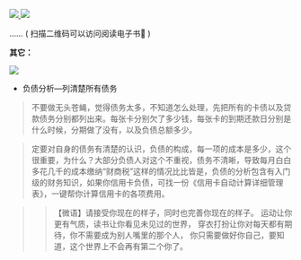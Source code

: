 
<p>
<a href="https://raw.githubusercontent.com/taoste/Hello-World/master/eBook/%E2%80%9C%E8%B4%A2%E5%8A%A1%E8%87%AA%E7%94%B1%E2%80%9D%E7%BB%88%E6%9E%81%E4%B9%A6%E5%8D%95%EF%BC%9A%E4%BB%8E%E5%85%A5%E9%97%A8%E5%88%B0%E8%BF%9B%E9%98%B6/%E5%A4%A7%E4%BD%AC%E6%BC%94%E8%AE%B2%EF%BC%88%E5%AE%8C%E6%95%B4%E7%89%88%EF%BC%89.jpg" title="【图文】大佬演讲（完整版）.jpg">
<img src="https://github.com/taoste/Hello-World/blob/master/eBook/%E2%80%9C%E8%B4%A2%E5%8A%A1%E8%87%AA%E7%94%B1%E2%80%9D%E7%BB%88%E6%9E%81%E4%B9%A6%E5%8D%95%EF%BC%9A%E4%BB%8E%E5%85%A5%E9%97%A8%E5%88%B0%E8%BF%9B%E9%98%B6/qrcode/1.png?raw=true"/>
</a>

<a href="https://taoste.github.io/Hello-World/eBook/“财务自由”终极书单：从入门到进阶/小狗钱钱.pdf" title="【电子书】小狗钱钱.pdf">
<img src="https://github.com/taoste/Hello-World/blob/master/eBook/%E2%80%9C%E8%B4%A2%E5%8A%A1%E8%87%AA%E7%94%B1%E2%80%9D%E7%BB%88%E6%9E%81%E4%B9%A6%E5%8D%95%EF%BC%9A%E4%BB%8E%E5%85%A5%E9%97%A8%E5%88%B0%E8%BF%9B%E9%98%B6/qrcode/2.png?raw=true"/>
</a>
</p>

 …… ( 扫描二维码可以访问阅读电子书📕  ) 
 
 
 **其它：**
 
 <a href="https://t66y.com/htm_data/7/1903/3469166.html" title="金融从业者教你如何还债 - 技術討論區 | 草榴社區 - t66y.com">
<img src="https://camo.githubusercontent.com/37bbc8aac162427d370bcc16fcd220764a898c26/687474703a2f2f6936372e74696e797069632e636f6d2f31316d63646a6e2e6a70673f7261773d74727565?raw=true"/>
</a>

- 负债分析—列清楚所有债务

> 不要做无头苍蝇，觉得债务太多，不知道怎么处理，先把所有的卡债以及贷款债务分别都列出来。每张卡分别欠了多少钱，每张卡的到期还款日分别是什么时候，分期做了没有，以及负债总额多少。

> 定要对自身的债务有清楚的认识，负债的构成，每一项的成本是多少，这个很重要，为什么？大部分负债人对这个不重视，债务不清晰，导致每月白白多花几千的成本缴纳“财商税”这样的情况比比皆是，负债的分析包含有入门级的财务知识，如果你信用卡负债，可找一份《信用卡自动计算详细管理表》，一键帮你计算信用卡的各项费用。

>> 【微语】请接受你现在的样子，同时也完善你现在的样子。
>> 运动让你更有气质，读书让你看见未见过的世界，
>> 穿衣打扮让你对每天都有期待，你不需要成为别人嘴里的那个人，
>> 你只需要做好你自己，要知道，这个世界上不会再有第二个你了。

